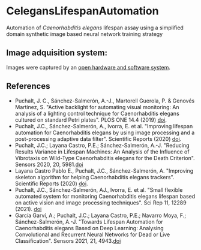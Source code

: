 # CelegansLifespanAutomation
Automation of *Caenorhabditis elegans* lifespan assay using a simplified domain synthetic image based neural network training strategy


## Image adquisition system:
Images were captured by an [open hardware and software system](https://github.com/JCPuchalt/SiViS).

## References 
* Puchalt, J. C., Sánchez-Salmerón, A.-J., Martorell Guerola, P. & Genovés Martínez, S. "Active backlight for automating visual monitoring: An analysis of a lighting control technique for Caenorhabditis elegans cultured on standard Petri plates". PLOS ONE 14.4 (2019) [doi](https://journals.plos.org/plosone/article?id=10.1371/journal.pone.0215548).
* Puchalt, J.C., Sánchez-Salmerón, A., Ivorra, E. et al. "Improving lifespan automation for Caenorhabditis elegans by using image processing and a post-processing adaptive data filter". Scientific Reports (2020) [doi](https://www.nature.com/articles/s41598-020-65619-4).
* Puchalt, J.C.; Layana Castro, P.E.; Sánchez-Salmerón, A.-J. "Reducing Results Variance in Lifespan Machines: An Analysis of the Influence of Vibrotaxis on Wild-Type Caenorhabditis elegans for the Death Criterion". Sensors 2020, 20, 5981.[doi](https://doi.org/10.3390/s20215981)
* Layana Castro Pablo E., Puchalt, J.C., Sánchez-Salmerón, A. "Improving skeleton algorithm for helping Caenorhabditis elegans trackers". Scientific Reports (2020) [doi](https://www.nature.com/articles/s41598-020-79430-8).
* Puchalt, J.C., Sánchez-Salmerón, AJ., Ivorra, E. et al. "Small flexible automated system for monitoring Caenorhabditis elegans lifespan based on active vision and image processing techniques". Sci Rep 11, 12289 (2021). [doi](https://doi.org/10.1038/s41598-021-91898-6)
* García Garví, A.; Puchalt, J.C.; Layana Castro, P.E.; Navarro Moya, F.; Sánchez-Salmerón, A.-J. "Towards Lifespan Automation for Caenorhabditis elegans Based on Deep Learning: Analysing Convolutional and Recurrent Neural Networks for Dead or Live Classification". Sensors 2021, 21, 4943.[doi](https://doi.org/10.3390/s21144943)
